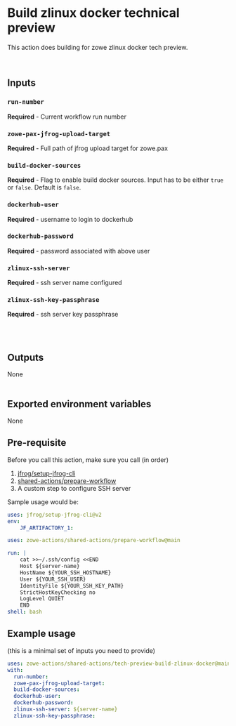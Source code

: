 # Build zlinux docker technical preview

This action does building for zowe zlinux docker tech preview.

<br />

## Inputs

### `run-number`

**Required** - Current workflow run number

### `zowe-pax-jfrog-upload-target`

**Required** - Full path of jfrog upload target for zowe.pax

### `build-docker-sources`

**Required** - Flag to enable build docker sources. Input has to be either `true` or `false`. Default is `false`.

### `dockerhub-user`

**Required** - username to login to dockerhub

### `dockerhub-password`

**Required** - password associated with above user

### `zlinux-ssh-server`

**Required** - ssh server name configured

### `zlinux-ssh-key-passphrase`

**Required** - ssh server key passphrase

<br /><br />

## Outputs

None
<br /><br />

## Exported environment variables

None
<br />

## Pre-requisite

Before you call this action, make sure you call (in order)

1. [jfrog/setup-jfrog-cli](https://github.com/jfrog/setup-jfrog-cli)
2. [shared-actions/prepare-workflow](https://github.com/zowe-actions/shared-actions/tree/main/prepare-workflow)
3. A custom step to configure SSH server

Sample usage would be:

```yaml
uses: jfrog/setup-jfrog-cli@v2
env:
    JF_ARTIFACTORY_1:

uses: zowe-actions/shared-actions/prepare-workflow@main

run: |
    cat >>~/.ssh/config <<END
    Host ${server-name}
    HostName ${YOUR_SSH_HOSTNAME}
    User ${YOUR_SSH_USER}
    IdentityFile ${YOUR_SSH_KEY_PATH}
    StrictHostKeyChecking no
    LogLevel QUIET
    END
shell: bash
```

## Example usage

(this is a minimal set of inputs you need to provide)

```yaml
uses: zowe-actions/shared-actions/tech-preview-build-zlinux-docker@main
with:
  run-number:
  zowe-pax-jfrog-upload-target:
  build-docker-sources:
  dockerhub-user:
  dockerhub-password:
  zlinux-ssh-server: ${server-name}
  zlinux-ssh-key-passphrase:
```
